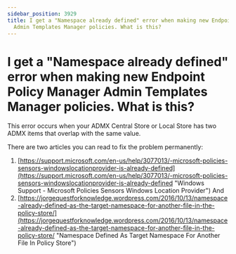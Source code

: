 ```yaml
---
sidebar_position: 3929
title: I get a "Namespace already defined" error when making new Endpoint Policy Manager
  Admin Templates Manager policies. What is this?
---
```


# I get a "Namespace already defined" error when making new Endpoint Policy Manager Admin Templates Manager policies. What is this?

This error occurs when your ADMX Central Store or Local Store has two ADMX items that overlap with the same value.

There are two articles you can read to fix the problem permanently:

1. [https://support.microsoft.com/en-us/help/3077013/-microsoft-policies-sensors-windowslocationprovider-is-already-defined](https://support.microsoft.com/en-us/help/3077013/-microsoft-policies-sensors-windowslocationprovider-is-already-defined "Windows Support - Microsoft Policies Sensors Windows Location Provider") And
2. [https://jorgequestforknowledge.wordpress.com/2016/10/13/namespace-already-defined-as-the-target-namespace-for-another-file-in-the-policy-store/](https://jorgequestforknowledge.wordpress.com/2016/10/13/namespace-already-defined-as-the-target-namespace-for-another-file-in-the-policy-store/ "Namespace Defined As Target Namespace For Another File In Policy Store")